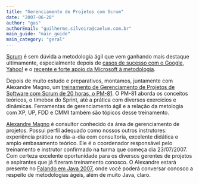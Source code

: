 ```yaml
---
title: "Gerenciamento de Projetos com Scrum"
date: "2007-06-20"
author: "gas"
authorEmail: "guilherme.silveira@caelum.com.br"
main_guide: "main_guide"
main_category: "geral"
---
```


[Scrum](http://www.scrumalliance.org/) é sem dúvida a metodologia ágil que vem ganhando mais destaque ultimamente, especialmente depois de [casos de sucesso com o Google](http://www.agile2007.org/index.php?page=sub/&id=623), [Yahoo!](http://www.amdika.com/scrum_primer_1_0.pdf) e o [recente e forte apoio da Microsoft à metodologia](http://www.infoq.com/news/2007/06/ms-escrum).

Depois de muito estudo e preparativos, montamos, juntamente com Alexandre Magno, um [treinamento de Gerenciamento de Projetos de Software com Scrum de 20 horas, o PM-81](http://www.caelum.com.br/caelum/treinamento-pm-81-gerenciamento-de-projetos-de-software-com-scrum.jsp). O PM-81 aborda os conceitos teóricos, o timebox do Sprint, até a prática com diversos exercícios e dinâmicas. Ferramentas de gerenciamento ágil e a relação da metologia com XP, UP, FDD e CMMI também são tópicos desse treinamento.

[Alexandre Magno](http://www.axmagno.com/) é consultor conhecido da área de gerenciamento de projetos. Possui perfil adequado como nossos outros instrutores: experiência prática no dia-a-dia com consultoria, excelente didática e amplo embasamento teórico. Ele é o coordenador responsável pelo treinamento e instrutor confirmado na turma que começa dia 23/07/2007. Com certeza excelente oportunidade para os diversos gerentes de projetos e aspirantes que já fizeram treinamento conosco. O Alexandre estará presente no [Falando em Java 2007](http://www.falandoemjava.com.br), onde você poderá conversar conosco a respeito de metodologias ágeis, além de muito Java, claro.
